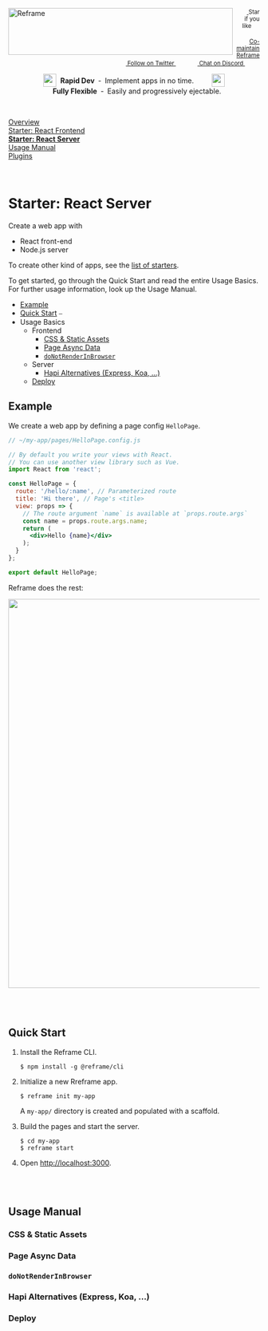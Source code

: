 <!---






    WARNING, READ THIS.
    This is a computed file. Do not edit.
    Edit `/docs/react-server.template.md` instead.












    WARNING, READ THIS.
    This is a computed file. Do not edit.
    Edit `/docs/react-server.template.md` instead.












    WARNING, READ THIS.
    This is a computed file. Do not edit.
    Edit `/docs/react-server.template.md` instead.












    WARNING, READ THIS.
    This is a computed file. Do not edit.
    Edit `/docs/react-server.template.md` instead.












    WARNING, READ THIS.
    This is a computed file. Do not edit.
    Edit `/docs/react-server.template.md` instead.






-->
<a href="https://github.com/reframejs/reframe"><img align="left" src="https://github.com/reframejs/reframe/raw/master/docs/images/logo-with-title.min.svg?sanitize=true" width=450 height=94 style="max-width:100%;" alt="Reframe"/></a>

<p align="right">
    <sup>
        <a href="#">
            <img
              src="https://github.com/reframejs/reframe/raw/master/docs/images/star.svg?sanitize=true"
              width="16"
              height="12"
            >
        </a>
        Star if you like
        &nbsp;&nbsp;&nbsp;&nbsp;
        &nbsp;&nbsp;&nbsp;&nbsp;
        &nbsp;&nbsp;
        <a href="https://github.com/reframejs/reframe/blob/master/docs/contributing.md">
            <img
              src="https://github.com/reframejs/reframe/raw/master/docs/images/biceps.min.svg?sanitize=true"
              width="16"
              height="14"
            >
            Co-maintain Reframe
        </a>
    </sup>
    <br/>
    <sup>
        <a href="https://twitter.com/reframejs">
            <img
              src="https://github.com/reframejs/reframe/raw/master/docs/images/twitter-logo.svg?sanitize=true"
              width="15"
              height="13"
            >
            Follow on Twitter
        </a>
        &nbsp;&nbsp;&nbsp;&nbsp;&nbsp;
        &nbsp;&nbsp;
        <a href="https://discord.gg/kqXf65G">
            <img
              src="https://github.com/reframejs/reframe/raw/master/docs/images/chat.svg?sanitize=true"
              width="14"
              height="10"
            >
            Chat on Discord
        </a>
        &nbsp;&nbsp;&nbsp;&nbsp;
        &nbsp;&nbsp;&nbsp;&nbsp;
    </sup>
</p>

<div><p align="center">
    <sub><sub><img src="https://github.com/reframejs/reframe/raw/docs/docs/images/thunderbolt.min.svg?sanitize=true" width="26" height="26"></sub></sub>&nbsp;&nbsp;<b>Rapid&nbsp;Dev</b>&nbsp;&nbsp;&#8209;&nbsp;&nbsp;Implement&nbsp;apps&nbsp;in&nbsp;no&nbsp;time.
    &nbsp; &nbsp; &nbsp; &nbsp;
    <sub><sub><img src="https://github.com/reframejs/reframe/raw/docs/docs/images/tornado.min.svg?sanitize=true" width="26" height="26"></sub></sub>&nbsp;&nbsp;&nbsp;<b>Fully&nbsp;Flexible</b>&nbsp;&nbsp;&#8209;&nbsp;&nbsp;Easily&nbsp;and&nbsp;progressively&nbsp;ejectable.
</p></div>

<br/>

[Overview](/../../)<br/>
[Starter: React Frontend](/docs/react-frontend.md)<br/>
[**Starter: React Server**](/docs/react-server.md)<br/>
[Usage Manual](/docs/usage-manual.md)<br/>
[Plugins](/docs/plugins.md)

<br/>

# Starter: React Server

Create a web app with
 - React front-end
 - Node.js server

To create other kind of apps, see the [list of starters]().

To get started, go through the Quick Start and read the entire Usage Basics.
For further usage information, look up the Usage Manual.

- [Example]()
- [Quick Start]()
&#9135;
- Usage Basics
  - Frontend
    - [CSS & Static Assets]()
    - [Page Async Data]()
    - [`doNotRenderInBrowser`]()
  - Server
    - [Hapi Alternatives (Express, Koa, ...)]()
  - [Deploy]()

## Example

We create a web app
by defining a page config `HelloPage`.

~~~jsx
// ~/my-app/pages/HelloPage.config.js

// By default you write your views with React.
// You can use another view library such as Vue.
import React from 'react';

const HelloPage = {
  route: '/hello/:name', // Parameterized route
  title: 'Hi there', // Page's <title>
  view: props => {
    // The route argument `name` is available at `props.route.args`
    const name = props.route.args.name;
    return (
      <div>Hello {name}</div>
    );
  }
};

export default HelloPage;
~~~

Reframe does the rest:

<p align="center">
    <img src='https://github.com/reframejs/reframe/raw/master/docs/images/reframe-start.png?sanitize=true' width="780" style="max-width:100%;"/>
</p>

<br/>
<br/>

## Quick Start

1. Install the Reframe CLI.
   ~~~shell
   $ npm install -g @reframe/cli
   ~~~

2. Initialize a new Rreframe app.
   ~~~shell
   $ reframe init my-app
   ~~~
   A `my-app/` directory is created and populated with a scaffold.

3. Build the pages and start the server.
   ~~~shell
   $ cd my-app
   $ reframe start
   ~~~

4. Open [http://localhost:3000](http://localhost:3000).

<br/>
<br/>


## Usage Manual

### CSS & Static Assets

### Page Async Data

### `doNotRenderInBrowser`

### Hapi Alternatives (Express, Koa, ...)

### Deploy

<!---






    WARNING, READ THIS.
    This is a computed file. Do not edit.
    Edit `/docs/react-server.template.md` instead.












    WARNING, READ THIS.
    This is a computed file. Do not edit.
    Edit `/docs/react-server.template.md` instead.












    WARNING, READ THIS.
    This is a computed file. Do not edit.
    Edit `/docs/react-server.template.md` instead.












    WARNING, READ THIS.
    This is a computed file. Do not edit.
    Edit `/docs/react-server.template.md` instead.












    WARNING, READ THIS.
    This is a computed file. Do not edit.
    Edit `/docs/react-server.template.md` instead.






-->
